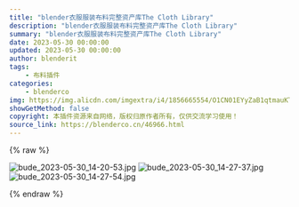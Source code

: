 ```yaml
---
title: "blender衣服服装布料完整资产库The Cloth Library"
description: "blender衣服服装布料完整资产库The Cloth Library"
summary: "blender衣服服装布料完整资产库The Cloth Library"
date: 2023-05-30 00:00:00
updated: 2023-05-30 00:00:00
author: blenderit
tags: 
    - 布料插件
categories:
    - blenderco
img: https://img.alicdn.com/imgextra/i4/1856665554/O1CN01EYyZaB1qtmauKTFha_!!1856665554.jpg
showGetMethod: false
copyright: 本插件资源来自网络，版权归原作者所有，仅供交流学习使用！
source_link: https://blenderco.cn/46966.html
---
```


{% raw %}
<p><img class="aligncenter" src="https://img.alicdn.com/imgextra/i4/1856665554/O1CN01EYyZaB1qtmauKTFha_!!1856665554.jpg" alt="bude_2023-05-30_14-20-53.jpg"> <img class="aligncenter" src="https://img.alicdn.com/imgextra/i3/1856665554/O1CN01GtHBnh1qtmaqqn4Fw_!!1856665554.jpg" alt="bude_2023-05-30_14-27-37.jpg"> <img class="aligncenter" src="https://img.alicdn.com/imgextra/i1/1856665554/O1CN0126aiSO1qtmayJT1em_!!1856665554.jpg" alt="bude_2023-05-30_14-27-54.jpg"></p>
<div style="display: none">blenderco</div>
{% endraw %}